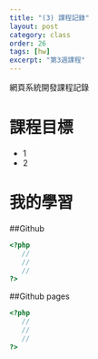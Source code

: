 ```yaml
---
title: "(3) 課程記錄"
layout: post
category: class
order: 26
tags: [hw]
excerpt: "第3週課程"
---
```

網頁系統開發課程記錄


# 課程目標
- 1
- 2

# 我的學習

##Github



```php
<?php
   //
   //
   //
?>
```
##Github pages

```php
<?php
   //
   //
   //
?>
```


[1]: https://github.com/        "GitHub"
[2]: https://pages.github.com/  "GitHub Pages"
[3]: https://jekyllrb.com/      "Jekyll"
[4]: http://markdown.tw         "Markdown文件"
[5]: http://dillinger.io/       "Dillinger"









